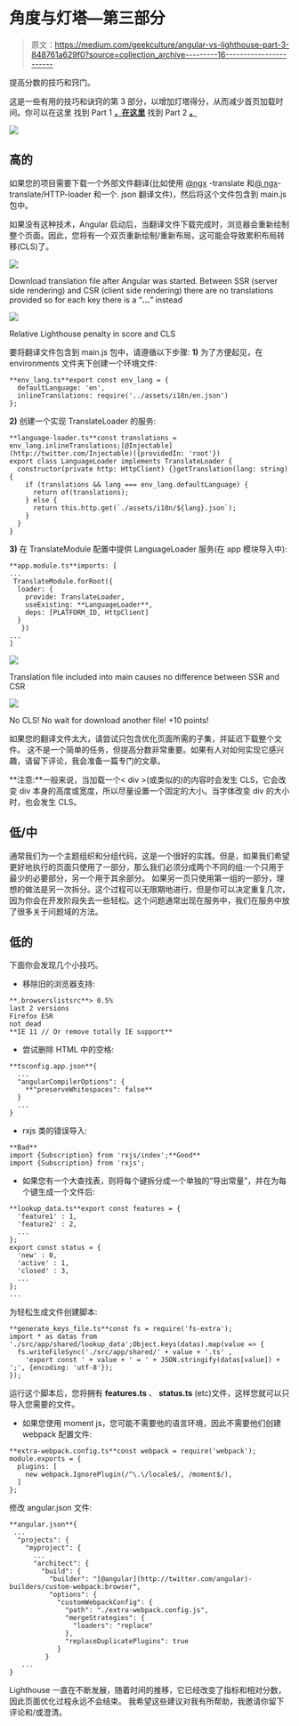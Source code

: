 # 角度与灯塔—第三部分

> 原文：<https://medium.com/geekculture/angular-vs-lighthouse-part-3-848761a629f0?source=collection_archive---------16----------------------->

提高分数的技巧和窍门。

这是一些有用的技巧和诀窍的第 3 部分，以增加灯塔得分，从而减少首页加载时间。你可以在这里 找到 Part 1 [**，在这里**](/geekculture/angular-vs-lighthouse-part-1-27a9ac6584f) 找到 Part 2 [**。**](/geekculture/angular-vs-lighthouse-part-2-1ae627ca9aab)

![](img/77865610fdd5a05374e88ec3912cdd46.png)

## 高的

如果您的项目需要下载一个外部文件翻译(比如使用 [@ngx](http://twitter.com/ngx) -translate 和[@ ngx](http://twitter.com/ngx)-translate/HTTP-loader 和一个. json 翻译文件)，然后将这个文件包含到 main.js 包中。

如果没有这种技术，Angular 启动后，当翻译文件下载完成时，浏览器会重新绘制整个页面。因此，您将有一个双页重新绘制/重新布局，这可能会导致累积布局转移(CLS)了。

![](img/67638db57089f7d86ab1a12181ceafab.png)

Download translation file after Angular was started. Between SSR (server side rendering) and CSR (client side rendering) there are no translations provided so for each key there is a “**…**” instead

![](img/abb848749a359e1c23c1836906f14c7e.png)

Relative Lighthouse penalty in score and CLS

要将翻译文件包含到 main.js 包中，请遵循以下步骤:
**1)** 为了方便起见，在 environments 文件夹下创建一个环境文件:

```
**env_lang.ts**export const env_lang = {
  defaultLanguage: 'en',
  inlineTranslations: require('../assets/i18n/en.json')
};
```

**2)** 创建一个实现 TranslateLoader 的服务:

```
**language-loader.ts**const translations = env_lang.inlineTranslations;[@Injectable](http://twitter.com/Injectable)({providedIn: 'root'})
export class LanguageLoader implements TranslateLoader {
  constructor(private http: HttpClient) {}getTranslation(lang: string) {
    if (translations && lang === env_lang.defaultLanguage) {
      return of(translations);
    } else {
      return this.http.get(`./assets/i18n/${lang}.json`);
    }
  }
}
```

**3)** 在 TranslateModule 配置中提供 LanguageLoader 服务(在 app 模块导入中):

```
**app.module.ts**imports: [
...
 TranslateModule.forRoot({
  loader: {
    provide: TranslateLoader,
    useExisting: **LanguageLoader**,
    deps: [PLATFORM_ID, HttpClient]
  }
   })
...
]
```

![](img/9df16435c1ae1e779ff2767e9208a57b.png)

Translation file included into main causes no difference between SSR and CSR

![](img/fb025714a78f33c71eb9f67dca759222.png)

No CLS! No wait for download another file! +10 points!

如果您的翻译文件太大，请尝试只包含优化页面所需的子集，并延迟下载整个文件。
这不是一个简单的任务，但提高分数非常重要。如果有人对如何实现它感兴趣，请留下评论，我会准备一篇专门的文章。

**注意:**一般来说，当加载一个< div >(或类似的)的内容时会发生 CLS，它会改变 div 本身的高度或宽度，所以尽量设置一个固定的大小。当字体改变 div 的大小时，也会发生 CLS。

## 低/中

通常我们为一个主题组织和分组代码，这是一个很好的实践。但是，如果我们希望更好地执行的页面只使用了一部分，那么我们必须分成两个不同的组:一个只用于最少的必要部分，另一个用于其余部分。
如果另一页只使用第一组的一部分，理想的做法是另一次拆分。这个过程可以无限期地进行，但是你可以决定重复几次，因为你会在开发阶段失去一些轻松。这个问题通常出现在服务中，我们在服务中放了很多关于问题域的方法。

## 低的

下面你会发现几个小技巧。

*   移除旧的浏览器支持:

```
**.browserslistsrc**> 0.5%
last 2 versions
Firefox ESR
not dead
**IE 11 // Or remove totally IE support**
```

*   尝试删除 HTML 中的空格:

```
**tsconfig.app.json**{
  ...
  "angularCompilerOptions": {
    **"preserveWhitespaces": false**
  }
  ...
}
```

*   rxjs 类的错误导入:

```
**Bad**
import {Subscription} from 'rxjs/index';**Good**
import {Subscription} from 'rxjs';
```

*   如果您有一个大查找表，则将每个键拆分成一个单独的“导出常量”，并在为每个键生成一个文件后:

```
**lookup_data.ts**export const features = {
  'feature1' : 1,
  'feature2' : 2,
  ...
};
export const status = {
  'new' : 0,
  'active' : 1,
  'closed' : 3,
  ...
};
...
```

为轻松生成文件创建脚本:

```
**generate_keys_file.ts**const fs = require('fs-extra');
import * as datas from './src/app/shared/lookup_data';Object.keys(datas).map(value => {
  fs.writeFileSync('./src/app/shared/' + value + '.ts' ,
    'export const ' + value + ' = ' + JSON.stringify(datas[value]) + ';', {encoding: 'utf-8'});
});
```

运行这个脚本后，您将拥有 **features.ts** 、 **status.ts** (etc)文件，这样您就可以只导入您需要的文件。

*   如果您使用 moment js，您可能不需要他的语言环境，因此不需要他们创建 webpack 配置文件:

```
**extra-webpack.config.ts**const webpack = require('webpack');
module.exports = {
  plugins: [
    new webpack.IgnorePlugin(/^\.\/locale$/, /moment$/),
  ]
};
```

修改 angular.json 文件:

```
**angular.json**{
 ...
  "projects": {
    "myproject": {
      ...
      "architect": {
        "build": {
          "builder": "[@angular](http://twitter.com/angular)-builders/custom-webpack:browser",
          "options": {
            "customWebpackConfig": {
              "path": "./extra-webpack.config.js",
              "mergeStrategies": {
                "loaders": "replace"
              },
              "replaceDuplicatePlugins": true
            }
         }
   ...
}
```

Lighthouse 一直在不断发展，随着时间的推移，它已经改变了指标和相对分数，因此页面优化过程永远不会结束。
我希望这些建议对我有所帮助，我邀请你留下评论和/或澄清。